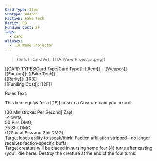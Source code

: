 ```yaml
---
Card Type: Item
Subtype: Weapon
Faction: Fake Tech
Rarity: R3
Funding Cost: 2F
tags:
  - card
aliases:
  - TIA Wave Projector
---
```

> [!info]- Card Art
> ![[TIA Wave Projector.png]]

[[CARD TYPES/Card Type|Card Type]]: [[Item]] - [[Weapon]]  
[[Faction]]: [[Fake Tech]]  
[[Rarity]]: [[R3]]  
[[Funding Cost]]: [[2F]]  

Rules Text:  

This Item equips for a [[1F]] cost to a Creature card you control.  

[30 Ministrokes Per Second] Zap!  
-4 SWG;  
50 Piss DMG;  
75 Shit DMG;  
(125 total Piss and Shit DMG);  
Target loses ability to speak/think. Faction affiliation stripped--no longer receives faction-specific buffs;  
Target creature will be placed in nursing home four (4) turns after casting (you'll die here). Destroy the creature at the end of the four turns.  